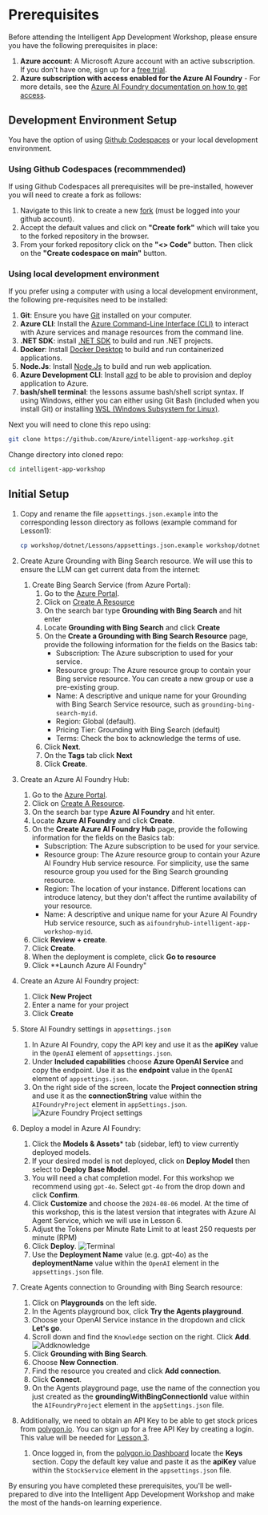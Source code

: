 # Prerequisites

Before attending the Intelligent App Development Workshop, please ensure you have the following prerequisites in place:

1. **Azure account**: A Microsoft Azure account with an active subscription. If you don't have one, sign up for a [free trial](https://azure.microsoft.com/en-us/free/).
1. **Azure subscription with access enabled for the Azure AI Foundry** - For more details, see the [Azure AI Foundry documentation on how to get access](https://learn.microsoft.com/en-us/azure/ai-studio/what-is-ai-studio#how-to-get-access). 

## Development Environment Setup

You have the option of using [Github Codespaces](https://docs.github.com/en/codespaces/getting-started/quickstart) or your local development environment.

### Using Github Codespaces (recommmended)

If using Github Codespaces all prerequisites will be pre-installed, however you will need to create a fork as follows:

1. Navigate to this link to create a new [fork](https://github.com/Azure/intelligent-app-workshop/fork) (must be logged into your github account).
1. Accept the default values and click on **"Create fork"** which will take you to the forked repository in the browser.
1. From your forked repository click on the **"<> Code"** button. Then click on the **"Create codespace on main"** button.

### Using local development environment

If you prefer using a computer with using a local development environment, the following pre-requisites need to be installed:

1. **Git**: Ensure you have [Git](https://git-scm.com/downloads) installed on your computer.
1. **Azure CLI**: Install the [Azure Command-Line Interface (CLI)](https://docs.microsoft.com/en-us/cli/azure/install-azure-cli) to interact with Azure services and manage resources from the command line.
1. **.NET SDK**: install [.NET SDK](https://dotnet.microsoft.com/en-us/download) to build and run .NET projects.
1. **Docker**: Install [Docker Desktop](https://www.docker.com/products/docker-desktop) to build and run containerized applications.
1. **Node.Js**: Install [Node.Js](https://nodejs.org/en/download/package-manager) to build and run web application.
1. **Azure Development CLI**: Install [azd](https://learn.microsoft.com/en-us/azure/developer/azure-developer-cli/install-azd) to be able to provision and deploy application to Azure.
1. **bash/shell terminal**: the lessons assume bash/shell script syntax. If using Windows, either you can either using Git Bash (included when you install Git) or installing [WSL (Windows Subsystem for Linux)](https://learn.microsoft.com/en-us/windows/wsl/install).

Next you will need to clone this repo using:

```bash
git clone https://github.com/Azure/intelligent-app-workshop.git
```

Change directory into cloned repo:

```bash
cd intelligent-app-workshop
```

## Initial Setup

1. Copy and rename the file `appsettings.json.example` into the corresponding lesson directory as follows (example command for Lesson1):

    ```bash
    cp workshop/dotnet/Lessons/appsettings.json.example workshop/dotnet/Lessons/Lesson1/appsettings.json
    ```

1. Create Azure Grounding with Bing Search resource. We will use this to ensure the LLM can get current data from the internet:

    1. Create Bing Search Service (from Azure Portal):
        1. Go to the [Azure Portal](https://portal.azure.com).
        1. Click on [Create A Resource](https://ms.portal.azure.com/#create/hub)
        1. On the search bar type **Grounding with Bing Search** and hit enter
        1. Locate **Grounding with Bing Search** and click **Create**
        1. On the **Create a Grounding with Bing Search Resource** page, provide the following information for the fields on the Basics tab:
            * Subscription: The Azure subscription to used for your service.
            * Resource group: The Azure resource group to contain your Bing service resource. You can create a new group or use a pre-existing group.
            * Name: A descriptive and unique name for your Grounding with Bing Search Service resource, such as `grounding-bing-search-myid`.
            * Region: Global (default).
            * Pricing Tier: Grounding with Bing Search (default)
            * Terms: Check the box to acknowledge the terms of use.
        1. Click **Next**.
        1. On the **Tags** tab click **Next**
        1. Click **Create**.

1. Create an Azure AI Foundry Hub:

    1. Go to the [Azure Portal](https://portal.azure.com).
    1. Click on [Create A Resource](https://ms.portal.azure.com/#create/hub).
    1. On the search bar type **Azure AI Foundry** and hit enter.
    1. Locate **Azure AI Foundry** and click **Create**.
    1. On the **Create Azure AI Foundry Hub** page, provide the following information for the fields on the Basics tab:
        * Subscription: The Azure subscription to be used for your service.
        * Resource group: The Azure resource group to contain your Azure AI Foundry Hub service resource. For simplicity, use the same resource group you used for the Bing Search grounding resource.
        * Region: The location of your instance. Different locations can introduce latency, but they don't affect the runtime availability of your resource.
        * Name: A descriptive and unique name for your Azure AI Foundry Hub service resource, such as `aifoundryhub-intelligent-app-workshop-myid`.
    1. Click **Review + create**.
    1. Click **Create**.
    1. When the deployment is complete, click **Go to resource**
    1. Click **Launch Azure AI Foundry"

1. Create an Azure AI Foundry project:

    1. Click **New Project**
    1. Enter a name for your project
    1. Click **Create**

1. Store AI Foundry settings in `appsettings.json`
    1. In Azure AI Foundry, copy the API key and use it as the **apiKey** value in the `OpenAI` element of `appsettings.json`.
    1. Under **Included capabilities** choose **Azure OpenAI Service** and copy the endpoint. Use it as the **endpoint** value in the `OpenAI` element of `appsettings.json`.
    1. On the right side of the screen, locate the **Project connection string** and use it as the **connectionString** value within the `AIFoundryProject` element in `appSettings.json`.
            ![Azure Foundry Project settings](./images/ai-foundry-project.jpg)

1. Deploy a model in Azure AI Foundry:

    1. Click the **Models & Assets*** tab (sidebar, left) to view currently deployed models.
    1. If your desired model is not deployed, click on **Deploy Model** then select to **Deploy Base Model**.
    1. You will need a chat completion model. For this workshop we recommend using `gpt-4o`. Select `gpt-4o` from the drop down and click **Confirm**.
    1. Click **Customize** and choose the `2024-08-06` model. At the time of this workshop, this is the latest version that integrates with Azure AI Agent Service, which we will use in Lesson 6.
    1. Adjust the Tokens per Minute Rate Limit to at least 250 requests per minute (RPM)
    1. Click **Deploy**.
        ![Terminal](./images/deploy-model.jpg)
    1. Use the **Deployment Name** value (e.g. gpt-4o) as the **deploymentName** value within the `OpenAI` element in the `appsettings.json` file.

1. Create Agents connection to Grounding with Bing Search resource:

    1. Click on **Playgrounds** on the left side.
    1. In the Agents playground box, click **Try the Agents playground**.
    1. Choose your OpenAI Service instance in the dropdown and click **Let's go**.
    1. Scroll down and find the `Knowledge` section on the right. Click **Add**.
        ![Addknowledge](./images/add-knowledge.jpg)    
    1. Click **Grounding with Bing Search**.
    1. Choose **New Connection**.
    1. Find the resource you created and click **Add connection**.
    1. Click **Connect**.
    1. On the Agents playground page, use the name of the connection you just created as the **groundingWithBingConnectionId** value within the `AIFoundryProject` element in the `appSettings.json` file.

1. Additionally, we need to obtain an API Key to be able to get stock prices from [polygon.io](https://polygon.io/dashboard/login). You can sign up for a free API Key by creating a login. This value will be needed for [Lesson 3](lesson3.md).
    1. Once logged in, from the [polygon.io Dashboard](https://polygon.io/dashboard) locate the **Keys** section. Copy the default key value and paste it as the **apiKey** value within the `StockService` element in the `appsettings.json` file.

By ensuring you have completed these prerequisites, you'll be well-prepared to dive into the Intelligent App Development Workshop and make the most of the hands-on learning experience.
